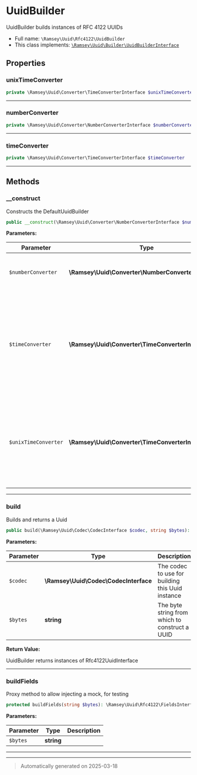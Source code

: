 
# UuidBuilder

UuidBuilder builds instances of RFC 4122 UUIDs



* Full name: `\Ramsey\Uuid\Rfc4122\UuidBuilder`
* This class implements:
[`\Ramsey\Uuid\Builder\UuidBuilderInterface`](../Builder/UuidBuilderInterface.md)



## Properties


### unixTimeConverter



```php
private \Ramsey\Uuid\Converter\TimeConverterInterface $unixTimeConverter
```






***

### numberConverter



```php
private \Ramsey\Uuid\Converter\NumberConverterInterface $numberConverter
```






***

### timeConverter



```php
private \Ramsey\Uuid\Converter\TimeConverterInterface $timeConverter
```






***

## Methods


### __construct

Constructs the DefaultUuidBuilder

```php
public __construct(\Ramsey\Uuid\Converter\NumberConverterInterface $numberConverter, \Ramsey\Uuid\Converter\TimeConverterInterface $timeConverter, \Ramsey\Uuid\Converter\TimeConverterInterface|null $unixTimeConverter = null): mixed
```








**Parameters:**

| Parameter | Type | Description |
|-----------|------|-------------|
| `$numberConverter` | **\Ramsey\Uuid\Converter\NumberConverterInterface** | The number converter to<br />use when constructing the Uuid |
| `$timeConverter` | **\Ramsey\Uuid\Converter\TimeConverterInterface** | The time converter to use<br />for converting Gregorian time extracted from version 1, 2, and 6<br />UUIDs to Unix timestamps |
| `$unixTimeConverter` | **\Ramsey\Uuid\Converter\TimeConverterInterface&#124;null** | The time converter<br />to use for converter Unix Epoch time extracted from version 7 UUIDs<br />to Unix timestamps |





***

### build

Builds and returns a Uuid

```php
public build(\Ramsey\Uuid\Codec\CodecInterface $codec, string $bytes): \Ramsey\Uuid\Rfc4122\UuidInterface
```








**Parameters:**

| Parameter | Type | Description |
|-----------|------|-------------|
| `$codec` | **\Ramsey\Uuid\Codec\CodecInterface** | The codec to use for building this Uuid instance |
| `$bytes` | **string** | The byte string from which to construct a UUID |


**Return Value:**

UuidBuilder returns instances of Rfc4122UuidInterface




***

### buildFields

Proxy method to allow injecting a mock, for testing

```php
protected buildFields(string $bytes): \Ramsey\Uuid\Rfc4122\FieldsInterface
```








**Parameters:**

| Parameter | Type | Description |
|-----------|------|-------------|
| `$bytes` | **string** |  |





***


***
> Automatically generated on 2025-03-18
